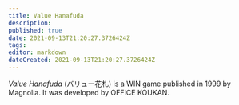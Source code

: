 ```yaml
---
title: Value Hanafuda
description: 
published: true
date: 2021-09-13T21:20:27.3726424Z 
tags: 
editor: markdown
dateCreated: 2021-09-13T21:20:27.3726424Z
---
```

_Value Hanafuda_ (<span lang='ja'>バリュー花札</span>) is a WIN game published in 1999 by Magnolia.
It was developed by OFFICE KOUKAN.
